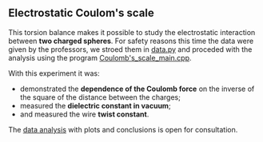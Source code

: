 ## Electrostatic Coulom's scale

This torsion balance makes it possible to study the electrostatic interaction between **two charged spheres**. For safety reasons this time the data were given by the professors, 
we stroed them in [data.py](/Electrostatic_Coulomb's_scale/data.py) and proceded with the analysis using the program [Coulomb's_scale_main.cpp](/Electrostatic_Coulomb's_scale/Coulomb's_scale_main.py).

With this experiment it was:
- demonstrated the **dependence of the Coulomb force** on the inverse of the square of the distance between the charges;
- measured the **dielectric constant in vacuum**;
- and measured the wire **twist constant**.

The [data analysis](/Electrostatic_Coulomb's_scale/Coulomb's_scale_data_analysis.pdf) with plots and conclusions is open for consultation.


